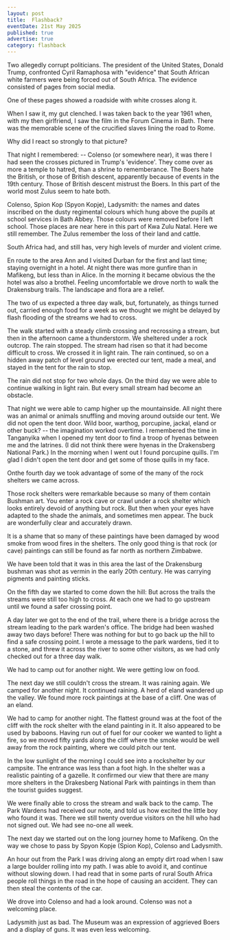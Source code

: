 ```yaml
---
layout: post
title:  Flashback?
eventDate: 21st May 2025
published: true
advertise: true
category: flashback
---
```


Two allegedly corrupt politicians. The president of the United States, Donald Trump, confronted Cyril Ramaphosa with "evidence" that South African white farmers were being forced out of South Africa. The evidence consisted of pages from social media. 

One of these pages showed a roadside with white crosses along it. 

When I saw it, my gut clenched. I was taken back to the year 1961 when, with my then girlfriend, I saw the film in the Forum Cinema in Bath. There was the memorable scene of the crucified slaves lining the road to Rome.

Why did I react so strongly to that picture?

That night I remembered: -- Colenso (or somewhere near), it was there I had seen the crosses pictured in Trump's 'evidence'. They come over as more a temple to hatred, than a shrine to rememberance. The Boers hate the British, or those of British descent, apparently because of events in the 19th century. Those of British descent mistrust the Boers. In this part of the world most Zulus seem to hate both.

Colenso, Spion Kop (Spyon Kopje), Ladysmith: the names and dates inscribed on the dusty regimental colours which hung above the pupils at school services in Bath Abbey. Those colours were removed before I left school. Those places are near here in this part of Kwa Zulu Natal. Here we still remember. The Zulus remember the loss of their land and cattle.

South Africa had, and still has, very high levels of murder and violent crime. 

En route to the area Ann and I visited Durban for the first and last time; staying overnight in a hotel. At night there was more gunfire than in Mafikeng, but less than in Alice. In the morning it became obvious the the hotel was also a brothel. Feeling uncomfortable we drove north to walk the Drakensburg trails. The landscape and flora are a relief.

The two of us expected a three day walk, but, fortunately, as things turned out, carried enough food for a week as we thought we might be delayed by flash flooding of the streams we had to cross. 

The walk started with a steady climb crossing and recrossing a stream, but then in the afternoon came a thunderstorm. We sheltered under a rock outcrop. The rain stopped. The stream had risen so that it had become difficult to cross. We crossed it in light rain. The rain continued, so on a hidden away patch of level ground we erected our tent, made a meal, and stayed in the tent for the rain to stop. 

The rain did not stop for two whole days. On the third day we were able to continue walking in light rain. But every small stream had become an obstacle.

That night we were able to camp higher up the mountainside. All night there was an animal or animals snuffling and moving around outside our tent. We did not open the tent door. Wild boor, warthog, porcupine, jackal, eland or other buck? -- the imagination worked overtime. I remembered the time in Tanganyika when I opened my tent door to find a troop of hyenas between me and the latrines. (I did not think there were hyenas in the Drakensberg National Park.) In the morning when I went out I found porcupine quills. I'm glad I didn't open the tent door and get some of those quills in my face.

Onthe fourth day we took advantage of some of the many of the rock shelters we came across. 

Those rock shelters were remarkable because so many of them contain Bushman art. You enter a rock cave or crawl under a rock shelter which looks entirely devoid of anything but rock. But then when your eyes have adapted to the shade the animals, and sometimes men appear. The buck are wonderfully clear and accurately drawn.

It is a shame that so many of these paintings have been damaged by wood smoke from wood fires in the shelters. The only good thing is that rock (or cave) paintings can still be found as far north as northern Zimbabwe.

We have been told that it was in this area the last of the Drakensburg bushman was shot as vermin in the early 20th century. He was carrying pigments and painting sticks.

On the fifth day we started to come down the hill: But across the trails the streams were still too high to cross. At each one we had to go upstream until we found a safer crossing point.

A day later we got to the end of the trail, where there is a bridge across the stream leading to the park warden's office. The bridge had been washed away two days before! There was nothing for but to go back up the hill to find a safe crossing point. I wrote a message to the park wardens, tied it to a stone, and threw it across the river to some other visitors, as we had only checked out for a three day walk.

We had to camp out for another night. We were getting low on food.

The next day we still couldn't cross the stream. It was raining again. We camped for another night. It continued raining. A herd of eland wandered up the valley. We found more rock paintings at the base of a cliff. One was of an eland. 

We had to camp for another night. The flattest ground was at the foot of the cliff with the rock shelter with the eland painting in it. It also appeared to be used by baboons. Having run out of fuel for our cooker we wanted to light a fire, so we moved fifty yards along the cliff where the smoke would be well away from the rock painting, where we could pitch our tent.

In the low sunlight of the morning I could see into a rockshelter by our campsite. The entrance was less than a foot high. In the shelter was a realistic painting of a gazelle. It confirmed our view that there are many more shelters in the Drakesberg National Park with paintings in them than the tourist guides suggest.

We were finally able to cross the stream and walk back to the camp. The Park Wardens had received our note, and told us how excited the little boy who found it was. There we still twenty overdue visitors on the hill who had not signed out. We had see no-one all week.

The next day we started out on the long journey home to Mafikeng. On the way we chose to pass by Spyon Kopje (Spion Kop), Colenso and Ladysmith. 

An hour out from the Park I was driving along an empty dirt road when I saw a large boulder rolling into my path. I was able to avoid it, and continue without slowing down. I had read that in some parts of rural South Africa people roll things in the road in the hope of causing an accident. They can then steal the contents of the car.

We drove into Colenso and had a look around. Colenso was not a welcoming place.

Ladysmith just as bad. The Museum was an expression of aggrieved Boers and a display of guns. It was even less welcoming.


